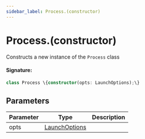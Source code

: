 ```yaml
---
sidebar_label: Process.(constructor)
---
```


# Process.(constructor)

Constructs a new instance of the `Process` class

#### Signature:

```typescript
class Process \{constructor(opts: LaunchOptions);\}
```

## Parameters

| Parameter | Type                                         | Description |
| --------- | -------------------------------------------- | ----------- |
| opts      | [LaunchOptions](./browsers.launchoptions.md) |             |
